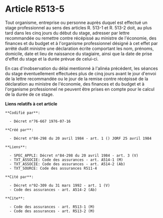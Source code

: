 # Article R513-5

Tout organisme, entreprise ou personne auprès duquel est effectué un stage professionnel au sens des articles R. 513-1 et R.
513-2 doit, au plus tard dans les cinq jours du début du stage, adresser par lettre recommandée ou remettre contre récépissé
au ministre de l'économie, des finances et du budget et à l'organisme professionnel désigné à cet effet par arrêté dudit
ministre une déclaration écrite comportant les nom, prénoms, domicile, date et lieu de naissance du stagiaire, ainsi que la
date de prise d'effet du stage et la durée prévue de celui-ci.

En cas d'inobservation du délai mentionné à l'alinéa précédent, les séances du stage éventuellement effectuées plus de cinq
jours avant le jour d'envoi de la lettre recommandée ou le jour de la remise contre récépissé de la déclaration au ministre
de l'économie, des finances et du budget et à l'organisme professionnel ne peuvent être prises en compte pour le calcul de la
durée de ce stage.

**Liens relatifs à cet article**

	**Codifié par**:

	  - Décret n°76-667 1976-07-16

	**Créé par**:

	  - Décret n°84-298 du 20 avril 1984 - art. 1 () JORF 25 avril 1984

	**Liens**:

	  - SPEC_APPLI: Décret n°84-298 du 20 avril 1984 - art. 3 (V)
	  - TXT_ASSOCIE: Code des assurances - art. A514-1 (M)
	  - TXT_ASSOCIE: Code des assurances - art. A514-2 (Ab)
	  - TXT_SOURCE: Code des assurances R511-4

	**Cité par**:

	  - Décret n°92-309 du 31 mars 1992 - art. 1 (V)
	  - Code des assurances - art. A514-2 (Ab)

	**Cite**:

	  - Code des assurances - art. R513-1 (M)
	  - Code des assurances - art. R513-2 (M)

